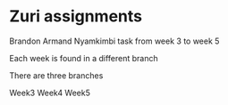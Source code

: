 
# Zuri assignments


Brandon Armand Nyamkimbi task from week 3 to week 5

Each week is found in a different branch

There are three branches 

Week3
Week4
Week5
